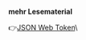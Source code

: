 

**mehr Lesematerial**

:point_right:[JSON Web Token](https://dev.to/gkoniaris/how-to-securely-store-jwt-tokens-51cf)\

